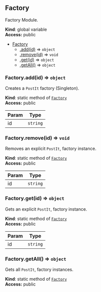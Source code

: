 <a name="Factory"></a>

## Factory
Factory Module.

**Kind**: global variable  
**Access:** public  

* [Factory](#Factory)
    * [.add(id)](#Factory.add) ⇒ <code>object</code>
    * [.remove(id)](#Factory.remove) ⇒ <code>void</code>
    * [.get(id)](#Factory.get) ⇒ <code>object</code>
    * [.getAll()](#Factory.getAll) ⇒ <code>object</code>

<a name="Factory.add"></a>

### Factory.add(id) ⇒ <code>object</code>
Creates a `PostIt` factory (Singleton).

**Kind**: static method of <code>[Factory](#Factory)</code>  
**Access:** public  

| Param | Type |
| --- | --- |
| id | <code>string</code> | 

<a name="Factory.remove"></a>

### Factory.remove(id) ⇒ <code>void</code>
Removes an explicit `PostIt`, factory instance.

**Kind**: static method of <code>[Factory](#Factory)</code>  
**Access:** public  

| Param | Type |
| --- | --- |
| id | <code>string</code> | 

<a name="Factory.get"></a>

### Factory.get(id) ⇒ <code>object</code>
Gets an explicit `PostIt`, factory instance.

**Kind**: static method of <code>[Factory](#Factory)</code>  
**Access:** public  

| Param | Type |
| --- | --- |
| id | <code>string</code> | 

<a name="Factory.getAll"></a>

### Factory.getAll() ⇒ <code>object</code>
Gets all `PostIt`, factory instances.

**Kind**: static method of <code>[Factory](#Factory)</code>  
**Access:** public  
